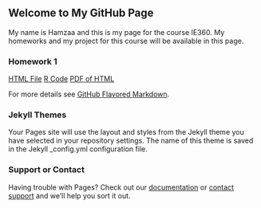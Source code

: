 ## Welcome to My GitHub Page

My name is Hamzaa and this is my page for the course IE360. My homeworks and my project for this course will be available in this page. 

### Homework 1


[HTML File](https://github.com/BU-IE-360/spring24-hamzapamukcu/blob/main/IE%20360%20HW1/Hamza-Pamuk%C3%A7u-HW1.html)
[R Code](https://github.com/BU-IE-360/spring24-hamzapamukcu/blob/main/IE%20360%20HW1/Hamza%20Pamukc%CC%A7u%20HW1.Rmd)
[PDF of HTML](https://github.com/BU-IE-360/spring24-hamzapamukcu/blob/main/IE%20360%20HW1/Hamza-Pamukc%CC%A7u-HW1.pdf)




For more details see [GitHub Flavored Markdown](https://guides.github.com/features/mastering-markdown/).

### Jekyll Themes

Your Pages site will use the layout and styles from the Jekyll theme you have selected in your repository settings. The name of this theme is saved in the Jekyll _config.yml configuration file.

### Support or Contact

Having trouble with Pages? Check out our [documentation](https://docs.github.com/categories/github-pages-basics/) or [contact support](https://support.github.com/contact) and we’ll help you sort it out.
